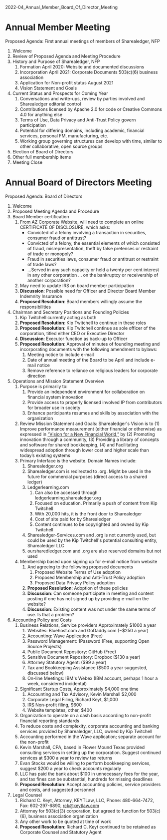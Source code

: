 2022-04_Annual_Member_Board_Of_Director_Meeting

# Annual Member Meeting
Proposed Agenda: First annual meetings of members of Sharealedger, NFP
1. Welcome
2. Review of Proposed Agenda and Meeting Procedure
3. History and Purpose of Sharealedger, NFP
    1. Formation April 2020: Website and documented discussions
    2. Incorporation April 2021: Corporate Documents 503(c)(6) business association
    3. Application for Non-profit status August 2021
    4. Vision Statement and Goals
4. Current Status and Prospects for Coming Year
   1. Conversations and write-ups, review by parties involved and Sharealedger editorial control
   2. Contributions licensed by Apache 2.0 for code or Creative Commons 4.0 for anything else
   3. Terms of Use, Data Privacy and Anti-Trust Policy govern participation
   4. Potential for differing domains, including academic, financial services, personal FM, manufacturing, etc.
   5. Working group governing structures can develop with time, similar to other collaborative, open source groups
5. Election of Board of Directors
6. Other full membership items
7. Meeting Close

# Annual Board of Directors Meeting
Proposed Agenda: Board of Directors
1. Welcome
2. Proposed Meeting Agenda and Procedure
3. Board Member certification
   1. From AZ Corporate Website, will need to complete an online CERTIFICATE OF DISCLOSURE, which asks:
      - Convicted of a felony involving a transaction in securities, consumer fraud or antitrust?
      - Convicted of a felony, the essential elements of which consisted of fraud, misrepresentation, theft by false pretenses or restraint of trade or monopoly?
      - Fraud in securities laws, consumer fraud or antitrust or restraint of trade laws?
      - …Served in any such capacity or held a twenty per cent interest in any other corporation … on the bankruptcy or receivership of another corporation?
   2. May need to update IRS on board member participation
   3. __Discussion__: Possible need for Officer and Director Board Member Indemnity Insurance
   4. **Proposed Resolution**: Board members willingly assume the responsibilities
4. Chairman and Secretary Positions and Founding Policies
   1. Kip Twitchell currently acting as both
   2. **Proposed Resolution**:  Kip Twitchell to continue in these roles
   3. **Proposed Resolution**:  Kip Twitchell continue as sole officer of the corporation, titled either CEO or Executive Director
   4. __Discussion__: Executor function as back-up to Officer
   5. **Proposed Resolution**: Approval of minutes of founding meeting and incorporating documents with the following amendment to bylaws:
      1. Meeting notice to include e-mail
      2. Date of annual meeting of the Board to be April and include e-mail notice
      3. Remove reference to reliance on religious leaders for corporate direction
5. Operations and Mission Statement Overview
   1. Purpose is primarily to:
      1. Provide an independent environment for collaboration on financial system innovation
      2. Provide access to properly licensed involved IP from contributors for broader use in society
      3. Enhance participants resumes and skills by association with the organization
   2. Review Mission Statement and Goals: Sharealedger's Vision is to (1) Improve performance measurement (either financial or otherwise) as expressed in [“Vision for a New Financial World,”](https://sharealedger.org/?p=244) by (2) Promoting innovation through a community, (3) Providing a library of concepts and software for shared bookkeeping, (4) and Facilitating widespread adoption through lower cost and higher scale than today’s existing systems
   3. Primary Interface is the website.  Domain Names include:
      1. Sharealedger.org
      2. Sharealedger.com is redirected to .org.  Might be used in the future for commercial purposes (direct access to a shared ledger)
      3. Ledgerlearning.com 
         1. Can also be accessed through ledgerlearning.sharealedger.org
         2. Focused on education.  Primarily a push of content from Kip Twitchell
         3. With 20,000 hits, it is the front door to Sharealedger
         4. Cost of site paid for by Sharealedger
         5. Content continues to be copyrighted and owned by Kip Twitchell
      4. Sharealedger-Services.com and .org is not currently used, but could be used by the Kip Twitchell's potential consulting entity, Sharealedger LLC
      5. oursharedledger.com and .org are also reserved domains but not used
   4. Membership based upon signing up for e-mail notice from website
      1. And agreeing to the following proposed documents
         1. Proposed Website Terms of Use adoption
         2. Proposed Membership and Anti-Trust Policy adoption
         3. Proposed Data Privacy Policy adoption
      2. **Proposed Resolution**: Adoption of these policies
      3. __Discussion__: Can someone participate in meeting and content posting if one has not signed up by providing e-mail on the website?
      4. __Discussion__: Existing content was not under the same terms of use.  Is that a problem?
6. Accounting Policy and Costs
   1. Business Relations, Service providers Approximately  $1000 a year
      1. Websites:  Bluehost.com and GoDaddy.com (~$250 a year)
      2. Accounting: Wave Application (Free)
      3. Password Management:  1Password (Free, supporting Open Source Projects)
      4. Public Document Repository:  GitHub (Free)
      5. Sensitive Document Repository:  Dropbox ($130 a year)
      6. Attorney Statutory Agent:  ($99 a year)
      7. Tax and Bookkeeping Assistance ($500 a year suggested, discussed below)
      8. On-line Meetings:  IBM's Webex (IBM account, perhaps 1 hour a week, considered incidental)
   2. Significant Startup Costs, Approximately $4,000 one time
      1. Accounting and Tax Advisory, Kevin Marshall $2,000
      2. Corporate Legal Filing, Richard Keyt, $1,000
      3. IRS Non-profit filing, $600
      4. Website templates, other, $400
   3. Organization to operate on a cash basis according to non-profit financial reporting standards
   4. To reduce costs and complexity, corporate accounting and banking services provided by Sharealedger, LLC, owned by Kip Twitchell
   5. Accounting performed in the Wave application; separate account for the non-profit
   6. Kevin Marshall, CPA, based in Flower Mound Texas provided consulting services in setting up the corporation. Suggest continued services at $300 a year to review tax returns
   7. Evan Stocks would be willing to perform bookkeeping services, suggest $200 a year to check accounts regularly
   8.  LLC has paid the bank about $100 in unnecessary fees for the year, and tax fines can be substantial, hundreds for missing deadlines
   9.  **Proposed Resolution**: Accept accounting policies, service providers and costs, and suggested personnel
7.  Legal Counsel
    1.  Richard C. Keyt, Attorney, KEYTLaw, LLC, Phone: 480-664-7472, Fax:  602-297-6890, rck@keytlaw.com
    2.  Attorney for 503(c)(3) corporation, but agreed to function for 503(c)(6), business association organization 
    3.  Any other work to be quoted at time of work
    4.  **Proposed Resolution**: Richard C. Keyt continued to be retained as Corporate Counsel and Statutory Agent